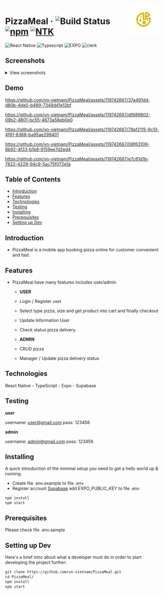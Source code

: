 <img src="./assets/images/adaptive-icon.png" width="100px" alt="Logo" align="right">

# PizzaMeal &middot; ![Build Status](https://img.shields.io/badge/build-passing-brightgreen) [![npm](https://img.shields.io/npm/v/npm.svg?style=flat-square)](https://www.npmjs.com/package/npm) [![NTK](https://img.shields.io/badge/NTK-welcome-brightgreen.svg?style=flat-square)](https://github.com/vn-vietnam)

![React Native](https://img.shields.io/badge/ReactNative-brown?logo=react)
![Typescript](https://img.shields.io/badge/TypeScirpt-green?logo=typescript)
![EXPO](https://img.shields.io/badge/expo-red?logo=expo)
![clerk](https://img.shields.io/badge/supabase-black?logo=supabase)

<!-- ![Background Image](./assets/images/screens/1.jpg) -->

## Screenshots

<details>
	<summary>View screenshots</summary>
<p align="left">
	<summary>Update</summary>
  <img src="./assets/images/img4.jpg" width="300"  />
  <img src="./assets/images/img5.jpg" width="300"  />
  <img src="./assets/images/img6.jpg" width="300"  />
  <img src="./assets/images/img7.jpg" width="300"  />
</p>
<p align="left">
  <img src="./assets/images/img1.jpg" width="300"  />
  <img src="./assets/images/img2.jpg" width="300"  />
  <img src="./assets/images/img3.jpg" width="300"  />
</p>
</details>

## Demo


https://github.com/vn-vietnam/PizzaMeal/assets/119742667/37a491dd-d80b-4de0-b489-7348d41e12bf


https://github.com/vn-vietnam/PizzaMeal/assets/119742667/df889802-09b2-4801-bc55-4673a58eb0e0


https://github.com/vn-vietnam/PizzaMeal/assets/119742667/79af2115-9c5f-4f81-8368-ba95ae299401


https://github.com/vn-vietnam/PizzaMeal/assets/119742667/08f63109-8b92-4f33-b1b8-9159ee7d2ed4



https://github.com/vn-vietnam/PizzaMeal/assets/119742667/e7c61d1b-7822-4229-94c9-5ac75f072e1a




## Table of Contents

- [Introduction](#Introduction)
- [Features](#Features)
- [Technologies](#Technologies)
- [Testing](#Testing)
- [Installing](#Installing)
- [Prerequisites](#Prerequisites)
- [Setting up Dev](#Setting-up-Dev)

## Introduction

- PizzaMeal is a mobile app booking pizza online for customer convenient and fast.

## Features

- PizzaMeal have many features includes user/admin

  - <b>USER</b>
  - Login / Register user
  - Select type pizza, size and get product into cart and finally checkout
  - Update Information User
  - Check status pizza delivery

  - <b>ADMIN</b>
  - CRUD pizza
  - Manager / Update pizza delivery status

## Technologies

React Native - TypeScript - Expo - Supabase

## Testing

**user**

username: user@gmail.com
pass: 123456

**admin**

username: admin@gmail.com
pass: 123456

## Installing

A quick introduction of the minimal setup you need to get a hello world up &
running.

- Create file .env.example to file .env
- Register account [Supabase](https://supabase.com) add EXPO_PUBLIC_KEY to file .env

```shell
npm install
npm start
```

## Prerequisites

Please check file .env.sample

## Setting up Dev

Here's a brief intro about what a developer must do in order to start developing
the project further:

```shell
git clone https://github.com/vn-vietnam/PizzaMeal.git
cd PizzaMeal/
npm install
npm start
```
